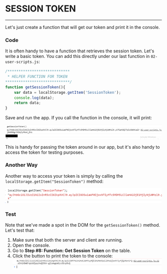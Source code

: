 # SESSION TOKEN
---
Let's just create a function that will get our token and print it in the console. 

### Code
It is often handy to have a function that retrieves the session token. Let's write a basic token. You can add this directly under our last function in `02-user-scripts.js`:

```js
/****************************
 * HELPER FUNCTION FOR TOKEN
*****************************/
function getSessionToken(){
	var data = localStorage.getItem('SessionToken');
	console.log(data);
	return data;
}
```

Save and run the app. If you call the function in the console, it will print:

![screenshot](assets/03-getsessiontoken.PNG)


This is handy for passing the token around in our app, but it's also handy to access the token for testing purposes. 

### Another Way
Another way to access your token is simply by calling the `localStorage.getItem("SessionToken")` method:

![screenshot](assets/03-tokenaccess-numbertwo.PNG)


### Test

Note that we've made a spot in the DOM for the `getSessionToken()` method. Let's test that:

1. Make sure that both the server and client are running.
2. Open the console.
3. Go to **Step #8: Function: Get Session Token** on the table. 
4. Click the button to print the token to the console:
![screenshot](assets/03-token-print.png)